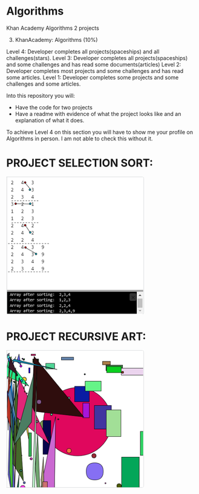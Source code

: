 # Algorithms
Khan Academy Algorithms 2 projects

3. KhanAcademy: Algorithms (10%)

Level 4: Developer completes all projects(spaceships) and all challenges(stars).
Level 3: Developer completes all projects(spaceships) and some challenges and has read some documents(articles)
Level 2: Developer completes most projects and some challenges and has read some articles.
Level 1: Developer completes some projects and some challenges and some articles.

Into this repository you will:
- Have the code for two projects
- Have a readme with evidence of what the project looks like and an explanation of what it does.

To achieve Level 4 on this section you will have to show me your profile on Algorithms in person. I am not able to check this without it.

# PROJECT SELECTION SORT:

![Preview](https://github.com/AYJACKSON-ICS4U/computer-science-algorithms-jaip777/blob/master/pictures/selection%20sort.png)

# PROJECT RECURSIVE ART:

![Preview](https://github.com/AYJACKSON-ICS4U/computer-science-algorithms-jaip777/blob/master/pictures/recursive%20art.png)
